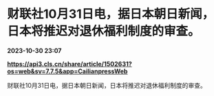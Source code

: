# 财联社10月31日电，据日本朝日新闻，日本将推迟对退休福利制度的审查。

**2023-10-30 23:07**

**https://api3.cls.cn/share/article/1502631?os=web&sv=7.7.5&app=CailianpressWeb**

财联社10月31日电，据日本朝日新闻，日本将推迟对退休福利制度的审查。